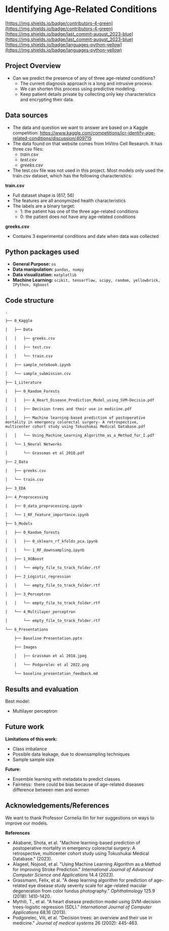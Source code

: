 # **Identifying Age-Related Conditions**

[https://img.shields.io/badge/contributors-4-green](https://img.shields.io/badge/contributors-4-green)
[https://img.shields.io/badge/last_commit-august_2023-blue](https://img.shields.io/badge/last_commit-august_2023-blue)
[https://img.shields.io/badge/languages-python-yellow](https://img.shields.io/badge/languages-python-yellow)

## Project Overview

- Can we predict the presence of any of three age-related conditions?  
	- The current diagnosis approach is a long and intrusive process. 
	- We can shorten this process using predictive modeling.
	- Keep patient details private by collecting only key characteristics and encrypting their data.
## Data sources
- The data and question we want to answer are based on a Kaggle competition: https://www.kaggle.com/competitions/icr-identify-age-related-conditions/discussion/409715
- The data found on that website comes from InVitro Cell Research. It has three csv files: 
	- *train.csv*
	- *test.csv*
	- *greeks.csv*
- The test.csv file was not used in this project. Most models only used the train.csv dataset, which has the following characteristics: 

**train.csv**
- Full dataset shape is (617, 56)
- The features are all anonymized health characteristics
- The labels are a binary target: 
	- 1: the patient has one of the three age-related conditions
	- 0: the patient does not have any age-related conditions
    
**greeks.csv**
- Contains 3 experimental conditions and date when data was collected
    

## Python packages used

- **General Purpose:** `os`
- **Data manipulation:** `pandas, numpy`
- **Data visualization:** `matplotlib`
- **Machine Learning:** `scikit, tensorflow, scipy, random, yellowbrick, IPython, Xgboost`

## Code structure

```
.

├── 0_Kaggle

│   ├── Data

│   │   ├── greeks.csv

│   │   ├── test.csv

│   │   └── train.csv

│   ├── sample_notebook.ipynb

│   └── sample_submission.csv

├── 1_Literature

│   ├── 0_Random_Forests

│   │   ├── A_Heart_Disease_Prediction_Model_using_SVM-Decisio.pdf

│   │   ├── Decision trees and their use in medicine.pdf

│   │   ├── Machine learning-based prediction of postoperative mortality in emergency colorectal surgery- A retrospective, multicenter cohort study using Tokushukai Medical Database.pdf

│   │   └── Using_Machine_Learning_Algorithm_as_a_Method_for_I.pdf

│   └── 1_Neural Networks

│       └── Grassman et al 2018.pdf

├── 2_Data

│   ├── greeks.csv

│   └── train.csv

├── 3_EDA

├── 4_Preprocessing

│   ├── 0_data_preprocessing.ipynb

│   └── 1_RF_feature_importance.ipynb

├── 5_Models

│   ├── 0_Random_forests

│   │   ├── 0_sklearn_rf_kfolds_pca.ipynb

│   │   └── 1_RF_downsampling.ipynb

│   ├── 1_XGBoost

│   │   └── empty_file_to_track_folder.rtf

│   ├── 2_Logistic_regression

│   │   └── empty_file_to_track_folder.rtf

│   ├── 3_Perceptron

│   │   └── empty_file_to_track_folder.rtf

│   └── 4_Multilayer_perceptron

│       └── empty_file_to_track_folder.rtf

└── 6_Presentations

    ├── Baseline Presentation.pptx

    ├── Images

    │   ├── Grassman et al 2018.jpeg

    │   └── Podgorelec et al 2022.png

    └── baseline_presentation_feedback.md

```


## Results and evaluation
Best model: 
- Multilayer perceptron

## Future work

**Limitations of this work:**

- Class imbalance
- Possible data leakage, due to downsampling techniques  
- Sample sample size

**Future:** 

- Ensemble learning with metadata to predict classes
- Fairness:  there could be bias because of age-related diseases difference between men and women

## Acknowledgements/References

We want to thank Professor Cornelia Ilin for her suggestions on ways to improve our models. 

 **References**

- Akabane, Shota, et al. "Machine learning-based prediction of postoperative mortality in emergency colorectal surgery: A retrospective, multicenter cohort study using Tokushukai Medical Database." (2023).
- Alageel, Nojood, et al. "Using Machine Learning Algorithm as a Method for Improving Stroke Prediction." _International Journal of Advanced Computer Science and Applications_ 14.4 (2023).
- Grassmann, Felix, et al. "A deep learning algorithm for prediction of age-related eye disease study severity scale for age-related macular degeneration from color fundus photography." _Ophthalmology_ 125.9 (2018): 1410-1420.
- Mythili, T., et al. "A heart disease prediction model using SVM-decision trees-logistic regression (SDL)." _International Journal of Computer Applications_ 68.16 (2013).
- Podgorelec, Vili, et al. "Decision trees: an overview and their use in medicine." _Journal of medical systems_ 26 (2002): 445-463.